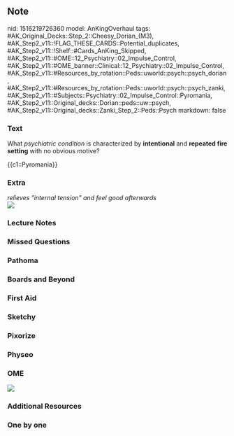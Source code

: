 ## Note
nid: 1516219726360
model: AnKingOverhaul
tags: #AK_Original_Decks::Step_2::Cheesy_Dorian_(M3), #AK_Step2_v11::!FLAG_THESE_CARDS::Potential_duplicates, #AK_Step2_v11::!Shelf::#Cards_AnKing_Skipped, #AK_Step2_v11::#OME::12_Psychiatry::02_Impulse_Control, #AK_Step2_v11::#OME_banner::Clinical::12_Psychiatry::02_Impulse_Control, #AK_Step2_v11::#Resources_by_rotation::Peds::uworld::psych::psych_dorian, #AK_Step2_v11::#Resources_by_rotation::Peds::uworld::psych::psych_zanki, #AK_Step2_v11::#Subjects::Psychiatry::02_Impulse_Control::Pyromania, #AK_Step2_v11::Original_decks::Dorian::peds::uw::psych, #AK_Step2_v11::Original_decks::Zanki_Step_2::Peds::Psych
markdown: false

### Text
What <i>psychiatric condition</i> is characterized by
<b>intentional</b> and <b>repeated fire setting</b> with no obvious
motive?
<div>
  {{c1::Pyromania}}
</div>

### Extra
<div>
  <i>relieves "internal tension" and feel good afterwards</i>
</div><img src="ezpz.png">

### Lecture Notes


### Missed Questions


### Pathoma


### Boards and Beyond


### First Aid


### Sketchy


### Pixorize


### Physeo


### OME
<div class="ome-widget">
  <a href=
  "https://onlinemeded.org/spa/psychiatry/impulse-control/acquire?ref=anki">
  <img src="_OME_AnkiFlashcards_Lesson_5.png"></a>
</div>

### Additional Resources


### One by one

